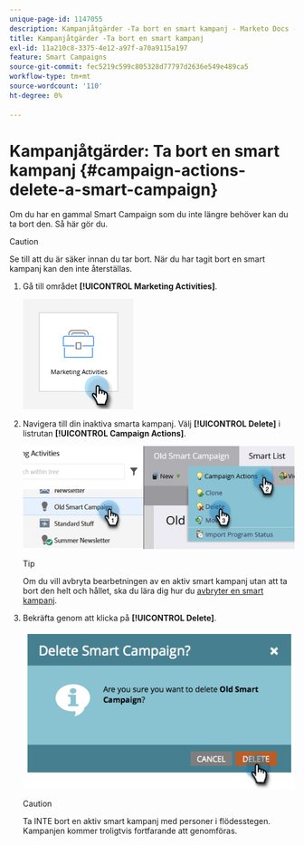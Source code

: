 ```yaml
---
unique-page-id: 1147055
description: Kampanjåtgärder -Ta bort en smart kampanj - Marketo Docs - Produktdokumentation
title: Kampanjåtgärder -Ta bort en smart kampanj
exl-id: 11a210c8-3375-4e12-a97f-a70a9115a197
feature: Smart Campaigns
source-git-commit: fec5219c599c805328d77797d2636e549e489ca5
workflow-type: tm+mt
source-wordcount: '110'
ht-degree: 0%

---
```


# Kampanjåtgärder: Ta bort en smart kampanj {#campaign-actions-delete-a-smart-campaign}

Om du har en gammal Smart Campaign som du inte längre behöver kan du ta bort den. Så här gör du.

>[!CAUTION]
>
>Se till att du är säker innan du tar bort. När du har tagit bort en smart kampanj kan den inte återställas.

1. Gå till området **[!UICONTROL Marketing Activities]**.

   ![](assets/campaign-actions-delete-a-smart-campaign-1.png)

1. Navigera till din inaktiva smarta kampanj. Välj **[!UICONTROL Delete]** i listrutan **[!UICONTROL Campaign Actions]**.

   ![](assets/campaign-actions-delete-a-smart-campaign-2.png)

   >[!TIP]
   >
   >Om du vill avbryta bearbetningen av en aktiv smart kampanj utan att ta bort den helt och hållet, ska du lära dig hur du [avbryter en smart kampanj](/help/marketo/product-docs/core-marketo-concepts/smart-campaigns/using-smart-campaigns/abort-a-smart-campaign.md).

1. Bekräfta genom att klicka på **[!UICONTROL Delete]**.

   ![](assets/campaign-actions-delete-a-smart-campaign-3.png)

   >[!CAUTION]
   >
   >Ta INTE bort en aktiv smart kampanj med personer i flödesstegen. Kampanjen kommer troligtvis fortfarande att genomföras.

